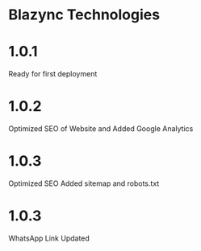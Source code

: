 # Blazync Technologies

# 1.0.1

Ready for first deployment

# 1.0.2

Optimized SEO of Website and Added Google Analytics

# 1.0.3

Optimized SEO Added sitemap and robots.txt

# 1.0.3

WhatsApp Link Updated
